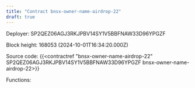 ```yaml
---
title: "Contract bnsx-owner-name-airdrop-22"
draft: true
---
```

Deployer: SP2QEZ06AGJ3RKJPBV14SY1V5BBFNAW33D96YPGZF


 



Block height: 168053 (2024-10-01T16:34:20.000Z)

Source code: {{<contractref "bnsx-owner-name-airdrop-22" SP2QEZ06AGJ3RKJPBV14SY1V5BBFNAW33D96YPGZF bnsx-owner-name-airdrop-22>}}

Functions:


